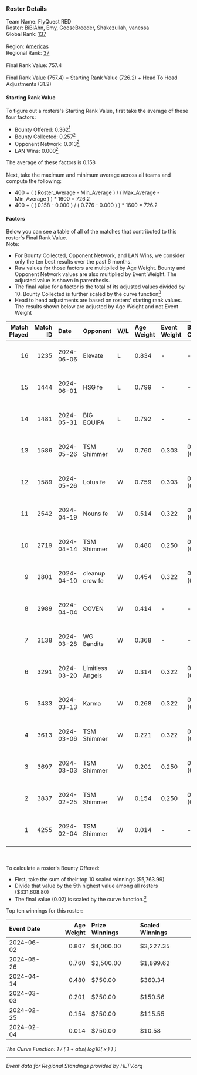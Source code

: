 ### Roster Details<br />
Team Name: FlyQuest RED<br />
Roster: BiBiAhn, Emy, GooseBreeder, Shakezullah, vanessa<br />
Global Rank: [137](../standings_global.md)<br />
<br />
Region: [Americas]( ../standings_americas.md)<br />
Regional Rank: [37]( ../standings_americas.md)<br />
<br />
Final Rank Value:  757.4<br />
<br />
Final Rank Value (757.4) = Starting Rank Value (726.2) + Head To Head Adjustments (31.2)<br />

#### Starting Rank Value<br />
To figure out a rosters's Starting Rank Value, first take the average of these four factors:<br />
- Bounty Offered: 0.362[<sup>1</sup>](#table2)
- Bounty Collected: 0.257[<sup>2</sup>](#table1)
- Opponent Network: 0.013[<sup>2</sup>](#table1)
- LAN Wins: 0.000[<sup>2</sup>](#table1)

The average of these factors is 0.158<br />
<br />
Next, take the maximum and minimum average across all teams and compute the following:<br />
- 400 + ( ( Roster_Average - Min_Average ) / ( Max_Average - Min_Average ) ) * 1600 = 726.2
- 400 + ( ( 0.158 - 0.000 ) / ( 0.776 - 0.000 ) ) * 1600 = 726.2


#### Factors<br />
Below you can see a table of all of the matches that contributed to this roster's Final Rank Value.<br />
Note:<br />

- For Bounty Collected, Opponent Network, and LAN Wins, we consider only the ten best results over the past 6 months.
- Raw values for those factors are multiplied by Age Weight. Bounty and Opponent Network values are also multiplied by Event Weight. The adjusted value is shown in parenthesis.
- The final value for a factor is the total of its adjusted values divided by 10. Bounty Collected is further scaled by the curve function[<sup>3</sup>](#curveFunction)
- Head to head adjustments are based on rosters' starting rank values. The results shown below are adjusted by Age Weight and not Event Weight
<span id="table1"></span><br />


| Match Played | Match ID | Date       | Opponent         | W/L | Age Weight | Event Weight | Bounty Collected | Opponent Network | LAN Wins  | H2H Adj. | Roster                                           |
| -: | -: | :- | :- | :- | :- | :- | :- | :- | :- | -: | :- |
|           16 |     1235 | 2024-06-06 | Elevate          | L   | 0.834      | -            | -                | -                | -         |    -5.46 | BiBiAhn, Emy, GooseBreeder, Shakezullah, vanessa |
|           15 |     1444 | 2024-06-01 | HSG fe           | L   | 0.799      | -            | -                | -                | -         |   -10.09 | BiBiAhn, Emy, GooseBreeder, Kaoday, vanessa      |
|           14 |     1481 | 2024-05-31 | BIG EQUIPA       | L   | 0.792      | -            | -                | -                | -         |   -12.16 | BiBiAhn, Emy, GooseBreeder, Kaoday, vanessa      |
|           13 |     1586 | 2024-05-26 | TSM Shimmer      | W   | 0.760      | 0.303        | 0.020 (0.005)    | 0.201 (0.046)    | 0 (0.000) |    10.87 | BiBiAhn, Emy, GooseBreeder, Kaoday, vanessa      |
|           12 |     1589 | 2024-05-26 | Lotus fe         | W   | 0.759      | 0.303        | 0.005 (0.001)    | 0.038 (0.009)    | 0 (0.000) |     7.99 | BiBiAhn, Emy, GooseBreeder, Kaoday, vanessa      |
|           11 |     2542 | 2024-04-19 | Nouns fe         | W   | 0.514      | 0.322        | 0.004 (0.001)    | 0.037 (0.006)    | 0 (0.000) |     5.50 | BiBiAhn, Emy, GooseBreeder, Kaoday, vanessa      |
|           10 |     2719 | 2024-04-14 | TSM Shimmer      | W   | 0.480      | 0.250        | 0.020 (0.002)    | 0.201 (0.024)    | 0 (0.000) |     7.06 | BiBiAhn, Emy, GooseBreeder, Kaoday, vanessa      |
|            9 |     2801 | 2024-04-10 | cleanup crew fe  | W   | 0.454      | 0.322        | 0.002 (0.000)    | 0.023 (0.003)    | 0 (0.000) |     4.72 | BiBiAhn, Emy, GooseBreeder, Kaoday, vanessa      |
|            8 |     2989 | 2024-04-04 | COVEN            | W   | 0.414      | -            | -                | -                | 0 (0.000) |     2.88 | BiBiAhn, Emy, GooseBreeder, Kaoday, vanessa      |
|            7 |     3138 | 2024-03-28 | WG Bandits       | W   | 0.368      | -            | -                | -                | 0 (0.000) |     3.85 | BiBiAhn, Emy, GooseBreeder, Kaoday, vanessa      |
|            6 |     3291 | 2024-03-20 | Limitless Angels | W   | 0.314      | 0.322        | 0.003 (0.000)    | 0.051 (0.005)    | 0 (0.000) |     3.80 | BiBiAhn, Emy, GooseBreeder, Kaoday, vanessa      |
|            5 |     3433 | 2024-03-13 | Karma            | W   | 0.268      | 0.322        | 0.004 (0.000)    | 0.075 (0.006)    | 0 (0.000) |     3.34 | BiBiAhn, Emy, GooseBreeder, Kaoday, vanessa      |
|            4 |     3613 | 2024-03-06 | TSM Shimmer      | W   | 0.221      | 0.322        | 0.020 (0.001)    | 0.201 (0.014)    | 0 (0.000) |     3.27 | BiBiAhn, Emy, GooseBreeder, Kaoday, vanessa      |
|            3 |     3697 | 2024-03-03 | TSM Shimmer      | W   | 0.201      | 0.250        | 0.020 (0.001)    | 0.201 (0.010)    | -         |     3.02 | BiBiAhn, Emy, GooseBreeder, Kaoday, vanessa      |
|            2 |     3837 | 2024-02-25 | TSM Shimmer      | W   | 0.154      | 0.250        | 0.020 (0.001)    | 0.201 (0.008)    | -         |     2.35 | BiBiAhn, Emy, GooseBreeder, Kaoday, vanessa      |
|            1 |     4255 | 2024-02-04 | TSM Shimmer      | W   | 0.014      | -            | -                | -                | -         |     0.22 | BiBiAhn, Emy, GooseBreeder, Kaoday, vanessa      |

<br />
<span id="table2"></span><br />
To calculate a roster's Bounty Offered:<br />

- First, take the sum of their top 10 scaled winnings ($5,763.99)
- Divide that value by the 5th highest value among all rosters ($331,608.80)
- The final value (0.02) is scaled by the curve function.[<sup>3</sup>](#curveFunction)

Top ten winnings for this roster:<br />

| Event Date | Age Weight | Prize Winnings | Scaled Winnings |
| :- | -: | :- | :- |
| 2024-06-02 |      0.807 | $4,000.00      | $3,227.35       |
| 2024-05-26 |      0.760 | $2,500.00      | $1,899.62       |
| 2024-04-14 |      0.480 | $750.00        | $360.34         |
| 2024-03-03 |      0.201 | $750.00        | $150.56         |
| 2024-02-25 |      0.154 | $750.00        | $115.55         |
| 2024-02-04 |      0.014 | $750.00        | $10.58          |


<span id="curveFunction"></span>_The Curve Function: 1 / ( 1 + abs( log10( x ) ) )_<br />

---
_Event data for Regional Standings provided by HLTV.org_<br />
